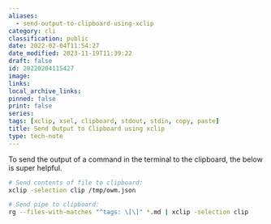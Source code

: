 ```yaml
---
aliases:
  - send-output-to-clipboard-using-xclip
category: cli
classification: public
date: 2022-02-04T11:54:27
date_modified: 2023-11-19T11:39:22
draft: false
id: 20220204115427
image: 
links: 
local_archive_links: 
pinned: false
print: false
series: 
tags: [xclip, xsel, clipboard, stdout, stdin, copy, paste]
title: Send Output to Clipboard using xclip
type: tech-note
---
```


To send the output of a command in the terminal to the clipboard, the below is super helpful.

```sh
# Send contents of file to clipboard:
xclip -selection clip /tmp/owm.json

# Send pipe to clipboard:
rg --files-with-matches "^tags: \[\]" *.md | xclip -selection clip
```

